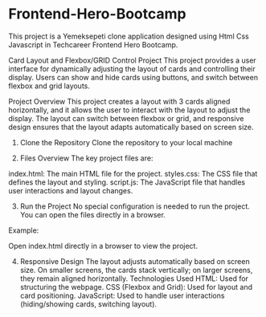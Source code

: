 # Frontend-Hero-Bootcamp
This project is a Yemeksepeti clone application designed using Html Css Javascript in Techcareer Frontend Hero Bootcamp.

Card Layout and Flexbox/GRID Control Project
This project provides a user interface for dynamically adjusting the layout of cards and controlling their display. Users can show and hide cards using buttons, and switch between flexbox and grid layouts.

Project Overview
This project creates a layout with 3 cards aligned horizontally, and it allows the user to interact with the layout to adjust the display. The layout can switch between flexbox or grid, and responsive design ensures that the layout adapts automatically based on screen size.

1. Clone the Repository
Clone the repository to your local machine

2. Files Overview
The key project files are:

index.html: The main HTML file for the project.
styles.css: The CSS file that defines the layout and styling.
script.js: The JavaScript file that handles user interactions and layout changes.

3. Run the Project
No special configuration is needed to run the project. You can open the files directly in a browser.

Example:

Open index.html directly in a browser to view the project.

4. Responsive Design
The layout adjusts automatically based on screen size.
On smaller screens, the cards stack vertically; on larger screens, they remain aligned horizontally.
Technologies Used
HTML: Used for structuring the webpage.
CSS (Flexbox and Grid): Used for layout and card positioning.
JavaScript: Used to handle user interactions (hiding/showing cards, switching layout).
